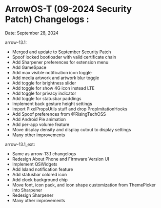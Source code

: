 ArrowOS-T (09-2024 Security Patch) Changelogs :
==============================================

Date: September 28, 2024

arrow-13.1:
- Merged and update to September Security Patch
- Spoof locked bootloader with valid certificate chain
- Add Sharpener preferences for extension menu
- Add GameSpace
- Add max visible notification icon toggle
- Add media artwork and artwork blur toggle
- Add toggle for brightness slider
- Add toggle for show 4G icon instead LTE
- Add toggle for privacy indicator
- Add toggle for statusbar paddings
- Implement back gesture height settings
- Import PixelPropsUtils stuff and drop PropImitationHooks
- Add Spoof preferences from @RisingTechOSS
- Add Android Pie animation
- Add per-app volume feature
- Move display density and display cutout to display settings
- Many other improvements

arrow-13.1_ext:
- Same as arrow-13.1 changelogs
- Redesign About Phone and Firmware Version UI
- Implement QSWidgets
- Add Island notification feature
- Add statusbar colored icon
- Add clock background chip
- Move font, icon pack, and icon shape customization from ThemePicker into Sharpener
- Redesign Sharpener
- Many other improvements